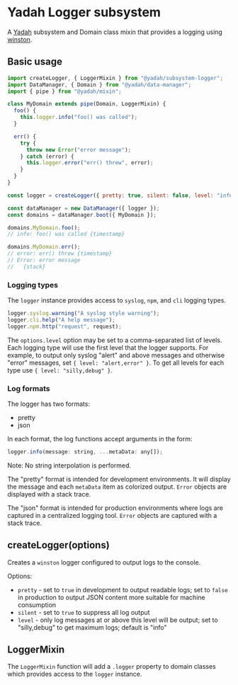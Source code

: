 # Yadah Logger subsystem

A [Yadah](https://www.npmjs.com/package/@yadah/yadah) subsystem and Domain class
mixin that provides a logging using [winston](https://www.npmjs.com/package/winston).

## Basic usage

```js
import createLogger, { LoggerMixin } from "@yadah/subsystem-logger";
import DataManager, { Domain } from "@yadah/data-manager";
import { pipe } from "@yadah/mixin";

class MyDomain extends pipe(Domain, LoggerMixin) {
  foo() {
    this.logger.info("foo() was called");
  }

  err() {
    try {
      throw new Error("error message");
    } catch (error) {
      this.logger.error("err() threw", error);
    }
  }
}

const logger = createLogger({ pretty: true, silent: false, level: "info" });

const dataManager = new DataManager({ logger });
const domains = dataManager.boot({ MyDomain });

domains.MyDomain.foo();
// info: foo() was called {timestamp}

domains.MyDomain.err();
// error: err() threw {timestamp}
// Error: error message
//   {stack}
```

### Logging types

The `logger` instance provides access to `syslog`, `npm`, and `cli` logging
types.

```js
logger.syslog.warning("A syslog style warning");
logger.cli.help("A help message");
logger.npm.http("request", request);
```

The `options.level` option may be set to a comma-separated list of levels. Each
logging type will use the first level that the logger supports. For example,
to output only syslog "alert" and above messages and otherwise "error" messages,
set `{ level: "alert,error" }`. To get all levels for each type use
`{ level: "silly,debug" }`.

### Log formats

The logger has two formats:

- pretty
- json

In each format, the log functions accept arguments in the form:

```js
logger.info(message: string, ...metaData: any[]);
```

Note: No string interpolation is performed.

The "pretty" format is intended for development environments. It will display
the message and each `metaData` item as colorized output. `Error` objects are
displayed with a stack trace.

The "json" format is intended for production environments where logs are
captured in a centralized logging tool. `Error` objects are captured with
a stack trace.

## createLogger(options)

Creates a `winston` logger configured to output logs to the console.

Options:

- `pretty` - set to `true` in development to output readable logs; set to `false`
  in production to output JSON content more suitable for machine consumption
- `silent` - set to `true` to suppress all log output
- `level` - only log messages at or above this level will be output; set to
  "silly,debug" to get maximum logs; default is "info"

## LoggerMixin

The `LoggerMixin` function will add a `.logger` property to domain classes which
provides access to the `logger` instance.
